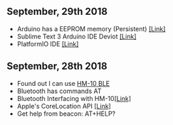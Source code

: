 ## September, 29th 2018
- Arduino has a EEPROM memory (Persistent) [[Link]](https://www.arduino.cc/en/Reference/EEPROM) 
- Sublime Text 3 Arduino IDE Deviot [[Link]](https://github.com/gepd/Deviot)
- PlatformIO IDE [[Link]](https://platformio.org/platformio-ide)


## September, 28th 2018

- Found out I can use [HM-10 BLE](docs/HM-10-as-iBeacon.pdf)
- Bluetooth has commands AT
- Bluetooth Interfacing with HM-10[[Link]](http://fab.cba.mit.edu/classes/863.15/doc/tutorials/programming/bluetooth.html)
- Apple's CoreLocation API [[Link]](https://developer.apple.com/documentation/corelocation/determining_the_proximity_to_an_ibeacon)
- Get help from beacon: AT+HELP?

